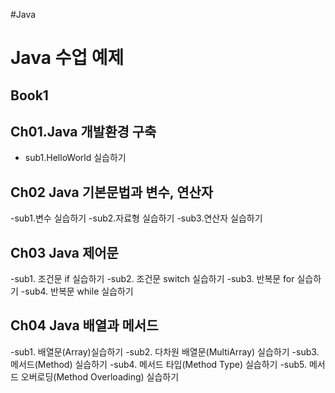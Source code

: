 #Java 

# Java 수업 예제

## Book1

## Ch01.Java 개발환경 구축
 - sub1.HelloWorld 실습하기
 
## Ch02 Java 기본문법과 변수, 연산자
 -sub1.변수 실습하기
 -sub2.자료형 실습하기
 -sub3.연산자 실습하기

## Ch03 Java 제어문
 -sub1. 조건문 if 실습하기
 -sub2. 조건문 switch 실습하기
 -sub3. 반복문 for 실습하기
 -sub4. 반복문 while 실습하기
 
## Ch04 Java 배열과 메서드

 -sub1. 배열문(Array)실습하기
 -sub2. 다차원 배열문(MultiArray) 실습하기
 -sub3. 메서드(Method) 실습하기
 -sub4. 메서드 타입(Method Type) 실습하기
 -sub5. 메서드 오버로딩(Method Overloading) 실습하기
